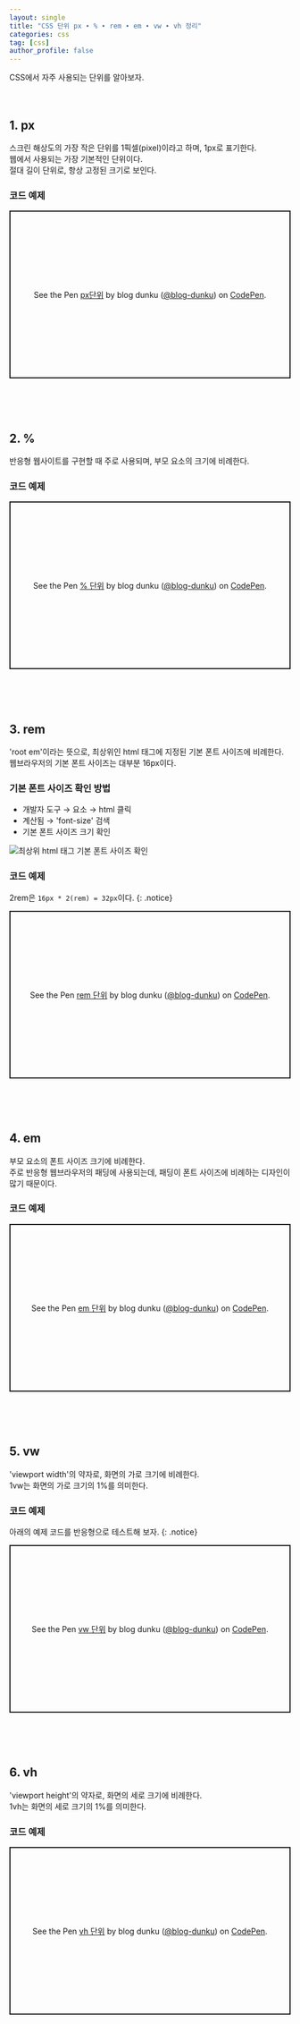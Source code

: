 ```yaml
---
layout: single
title: "CSS 단위 px ∙ % ∙ rem ∙ em ∙ vw ∙ vh 정리"
categories: css
tag: [css]
author_profile: false
---
```


CSS에서 자주 사용되는 단위를 알아보자.
<br>
<br>
<br>

## 1. px

스크린 해상도의 가장 작은 단위를 1픽셀(pixel)이라고 하며, 1px로 표기한다.  
웹에서 사용되는 가장 기본적인 단위이다.  
절대 길이 단위로, 항상 고정된 크기로 보인다.
<br>

### 코드 예제

<p class="codepen" data-height="300" data-default-tab="html,result" data-slug-hash="gOEpyZj" data-user="blog-dunku" style="height: 300px; box-sizing: border-box; display: flex; align-items: center; justify-content: center; border: 2px solid; margin: 1em 0; padding: 1em;">
  <span>See the Pen <a href="https://codepen.io/blog-dunku/pen/gOEpyZj">
  px단위</a> by blog dunku (<a href="https://codepen.io/blog-dunku">@blog-dunku</a>)
  on <a href="https://codepen.io">CodePen</a>.</span>
</p>
<script async src="https://cpwebassets.codepen.io/assets/embed/ei.js"></script>
<br>
<br>
<br>

## 2. %

반응형 웹사이트를 구현할 때 주로 사용되며, 부모 요소의 크기에 비례한다.
<br>

### 코드 예제

<p class="codepen" data-height="300" data-default-tab="html,result" data-slug-hash="YzgXbwv" data-user="blog-dunku" style="height: 300px; box-sizing: border-box; display: flex; align-items: center; justify-content: center; border: 2px solid; margin: 1em 0; padding: 1em;">
  <span>See the Pen <a href="https://codepen.io/blog-dunku/pen/YzgXbwv">
  % 단위</a> by blog dunku (<a href="https://codepen.io/blog-dunku">@blog-dunku</a>)
  on <a href="https://codepen.io">CodePen</a>.</span>
</p>
<script async src="https://cpwebassets.codepen.io/assets/embed/ei.js"></script>
<br>
<br>
<br>

## 3. rem

'root em'이라는 뜻으로, 최상위인 html 태그에 지정된 기본 폰트 사이즈에 비례한다.  
웹브라우저의 기본 폰트 사이즈는 대부분 16px이다.
<br>

### 기본 폰트 사이즈 확인 방법

- 개발자 도구 → 요소 → html 클릭
- 계산됨 → 'font-size' 검색
- 기본 폰트 사이즈 크기 확인
  <br>

![최상위 html 태그 기본 폰트 사이즈 확인](https://drive.google.com/uc?export=view&id=1JiLGAZwGJj6oU1uUDicEPedLphJMLxAT)
<br>

### 코드 예제

2rem은 `16px * 2(rem) = 32px`이다.
{: .notice}

<p class="codepen" data-height="300" data-default-tab="html,result" data-slug-hash="GReJLzG" data-user="blog-dunku" style="height: 300px; box-sizing: border-box; display: flex; align-items: center; justify-content: center; border: 2px solid; margin: 1em 0; padding: 1em;">
  <span>See the Pen <a href="https://codepen.io/blog-dunku/pen/GReJLzG">
  rem 단위</a> by blog dunku (<a href="https://codepen.io/blog-dunku">@blog-dunku</a>)
  on <a href="https://codepen.io">CodePen</a>.</span>
</p>
<script async src="https://cpwebassets.codepen.io/assets/embed/ei.js"></script>
<br>
<br>
<br>

## 4. em

부모 요소의 폰트 사이즈 크기에 비례한다.  
주로 반응형 웹브라우저의 패딩에 사용되는데, 패딩이 폰트 사이즈에 비례하는 디자인이 많기 때문이다.
<br>

### 코드 예제

<p class="codepen" data-height="300" data-default-tab="html,result" data-slug-hash="xxBGNxr" data-user="blog-dunku" style="height: 300px; box-sizing: border-box; display: flex; align-items: center; justify-content: center; border: 2px solid; margin: 1em 0; padding: 1em;">
  <span>See the Pen <a href="https://codepen.io/blog-dunku/pen/xxBGNxr">
  em 단위</a> by blog dunku (<a href="https://codepen.io/blog-dunku">@blog-dunku</a>)
  on <a href="https://codepen.io">CodePen</a>.</span>
</p>
<script async src="https://cpwebassets.codepen.io/assets/embed/ei.js"></script>
<br>
<br>
<br>

## 5. vw

'viewport width'의 약자로, 화면의 가로 크기에 비례한다.  
1vw는 화면의 가로 크기의 1%를 의미한다.
<br>

### 코드 예제

아래의 예제 코드를 반응형으로 테스트해 보자.
{: .notice}

<p class="codepen" data-height="300" data-default-tab="html,result" data-slug-hash="abMOrOW" data-user="blog-dunku" style="height: 300px; box-sizing: border-box; display: flex; align-items: center; justify-content: center; border: 2px solid; margin: 1em 0; padding: 1em;">
  <span>See the Pen <a href="https://codepen.io/blog-dunku/pen/abMOrOW">
  vw 단위</a> by blog dunku (<a href="https://codepen.io/blog-dunku">@blog-dunku</a>)
  on <a href="https://codepen.io">CodePen</a>.</span>
</p>
<script async src="https://cpwebassets.codepen.io/assets/embed/ei.js"></script>
<br>
<br>
<br>

## 6. vh

'viewport height'의 약자로, 화면의 세로 크기에 비례한다.  
1vh는 화면의 세로 크기의 1%를 의미한다.
<br>

### 코드 예제

<p class="codepen" data-height="300" data-default-tab="html,result" data-slug-hash="rNRVgxW" data-user="blog-dunku" style="height: 300px; box-sizing: border-box; display: flex; align-items: center; justify-content: center; border: 2px solid; margin: 1em 0; padding: 1em;">
  <span>See the Pen <a href="https://codepen.io/blog-dunku/pen/rNRVgxW">
  vh 단위</a> by blog dunku (<a href="https://codepen.io/blog-dunku">@blog-dunku</a>)
  on <a href="https://codepen.io">CodePen</a>.</span>
</p>
<script async src="https://cpwebassets.codepen.io/assets/embed/ei.js"></script>
